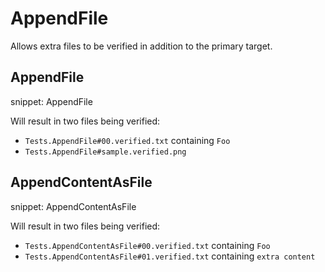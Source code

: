 # AppendFile

Allows extra files to be verified in addition to the primary target.


## AppendFile

snippet: AppendFile

Will result in two files being verified:

 * `Tests.AppendFile#00.verified.txt` containing `Foo`
 * `Tests.AppendFile#sample.verified.png`


## AppendContentAsFile

snippet: AppendContentAsFile

Will result in two files being verified:

 * `Tests.AppendContentAsFile#00.verified.txt` containing `Foo`
 * `Tests.AppendContentAsFile#01.verified.txt` containing `extra content`
